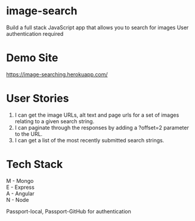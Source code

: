 # image-search
Build a full stack JavaScript app that allows you to search for images
User authentication required 

# Demo Site
https://image-searching.herokuapp.com/

# User Stories
1. I can get the image URLs, alt text and page urls for a set of images relating to a given search string.
2. I can paginate through the responses by adding a ?offset=2 parameter to the URL.
3. I can get a list of the most recently submitted search strings.

# Tech Stack
M - Mongo  
E - Express  
A - Angular  
N - Node

Passport-local, Passport-GitHub  for authentication
